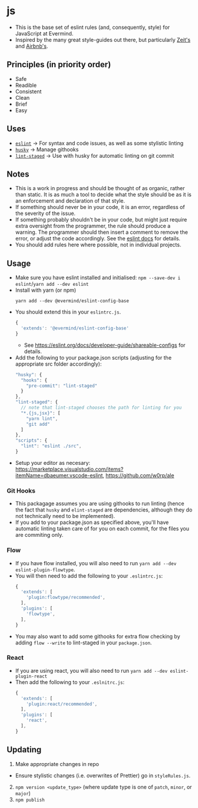 # js
* This is the base set of eslint rules (and, consequently, style) for JavaScript at Evermind.
* Inspired by the many great style-guides out there, but particularly [Zeit's](https://github.com/zeit/eslint-config-base) and [Airbnb's](https://github.com/airbnb/javascript).

## Principles (in priority order)
* Safe
* Readible
* Consistent
* Clean
* Brief
* Easy

## Uses
* [`eslint`](https://github.com/eslint/eslint) -> For syntax and code issues, as well as some stylistic linting
* [`husky`](https://github.com/typicode/husky) -> Manage githooks
* [`lint-staged`](https://github.com/okonet/lint-staged) -> Use with husky for automatic linting on git commit

## Notes
* This is a work in progress and should be thought of as organic, rather than static. It is as much a tool to decide what the style should be as it is an enforcement and declaration of that style.
* If something should never be in your code, it is an error, regardless of the severity of the issue.
* If something probably shouldn't be in your code, but might just require extra oversight from the programmer, the rule should produce a warning. The programmer should then insert a comment to remove the error, or adjust the code accordingly. See the [eslint docs](https://eslint.org/docs/user-guide/configuring#using-configuration-comments) for details.
* You should add rules here where possible, not in individual projects.

## Usage
* Make sure you have eslint installed and initialised: `npm --save-dev i eslint`/`yarn add --dev eslint`
* Install with yarn (or npm)
  ```
  yarn add --dev @evermind/eslint-config-base
  ```
* You should extend this in your `eslintrc.js`.
  ```javascript
  {
    'extends': '@evermind/eslint-config-base'
  }
  ```
  * See https://eslint.org/docs/developer-guide/shareable-configs for details.
* Add the following to your package.json scripts (adjusting for the appropriate src folder accordingly):
  ```javascript
  "husky": {
    "hooks": {
      "pre-commit": "lint-staged"
    }
  },
  "lint-staged": {
    // note that lint-staged chooses the path for linting for you
    "*.{js,jsx}": [
      "yarn lint", 
      "git add"
    ]
  },
  "scripts": {
    "lint": "eslint ./src",
  }
  ```
* Setup your editor as necesary: https://marketplace.visualstudio.com/items?itemName=dbaeumer.vscode-eslint, https://github.com/w0rp/ale

### Git Hooks
* This packagage assumes you are using githooks to run linting (hence the fact that `husky` and `elint-staged` are dependencies, although they do not technically need to be implemented).
* If you add to your package.json as specified above, you'll have automatic linting taken care of for you on each commit, for the files you are commiting only.

### Flow
* If you have flow installed, you will also need to run `yarn add --dev eslint-plugin-flowtype`.
* You will then need to add the following to your `.eslintrc.js`:
  ```javascript
  {
    'extends': [
      'plugin:flowtype/recommended',  
    ],
    'plugins': [
      'flowtype', 
    ],
  }
  ```
* You may also want to add some githooks for extra flow checking by adding `flow --write` to lint-staged in your `package.json`.

### React
* If you are using react, you will also need to run `yarn add --dev eslint-plugin-react`
* Then add the following to your `.eslnitrc.js`:
  ```javascript
  {
    'extends': [
      'plugin:react/recommended',  
    ],
    'plugins': [
      'react',
    ],
  }
  ```

## Updating
1. Make appropriate changes in repo
  - Ensure stylistic changes (i.e. overwrites of Prettier) go in `styleRules.js`.
2. `npm version <update_type>` (where update type is one of `patch`, `minor`, or `major`)
3. `npm publish`
